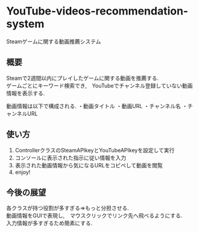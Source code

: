 # YouTube-videos-recommendation-system
Steamゲームに関する動画推薦システム

## 概要
Steamで2週間以内にプレイしたゲームに関する動画を推薦する.  
ゲームごとにキーワード検索でき,　YouTubeでチャンネル登録していない動画情報を表示する.  

動画情報は以下で構成される.
・動画タイトル
・動画URL
・チャンネル名
・チャンネルURL

## 使い方
1. ControllerクラスのSteamAPIkeyとYouTubeAPIkeyを設定して実行
2. コンソールに表示された指示に従い情報を入力
3. 表示された動画情報から気になるURLをコピペして動画を閲覧
4. enjoy!

## 今後の展望
各クラスが持つ役割が多すぎる⇒もっと分担させる.  
動画情報をGUIで表現し,　マウスクリックでリンク先へ飛べるようにする.  
入力情報が多すぎるため簡素にする.
